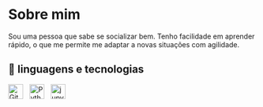 # Sobre mim 
Sou uma pessoa que sabe se socializar bem. Tenho facilidade em aprender rápido, o que me permite me adaptar a novas situações com agilidade.

## 🤖 linguagens e tecnologias 
<img 
    align="left" 
    alt="Git" 
    title="Git"
    width="30px" 
    style="padding-right: 10px;" 
    src="https://cdn.jsdelivr.net/gh/devicons/devicon@latest/icons/git/git-original.svg" 
/>
<img 
    align="left" 
    alt="Python" 
    title="Python"
    width="30px" 
    style="padding-right: 10px;" 
    src="https://cdn.jsdelivr.net/gh/devicons/devicon@latest/icons/python/python-original.svg" 
/>
<img
    align="left"
    alt="jupyter notebbok"
    title="Jupyter Notebook"
    width="30px"
    style="padding-right: 10px;"
    src="https://cdn.jsdelivr.net/gh/devicons/devicon@latest/icons/jupyter/jupyter-original-wordmark.svg" 
/>

          
